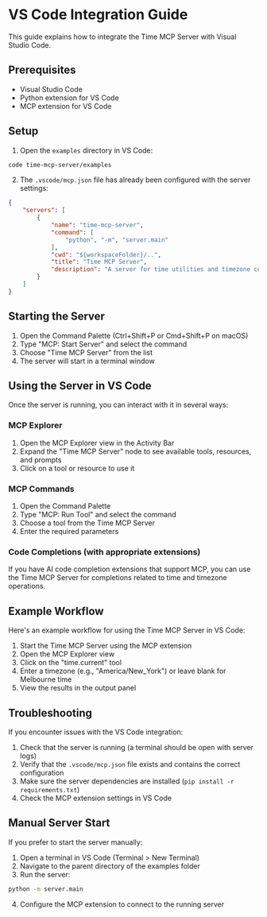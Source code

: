 # VS Code Integration Guide

This guide explains how to integrate the Time MCP Server with Visual Studio Code.

## Prerequisites

- Visual Studio Code
- Python extension for VS Code
- MCP extension for VS Code

## Setup

1. Open the `examples` directory in VS Code:

```bash
code time-mcp-server/examples
```

2. The `.vscode/mcp.json` file has already been configured with the server settings:

```json
{
    "servers": [
        {
            "name": "time-mcp-server",
            "command": [
                "python", "-m", "server.main"
            ],
            "cwd": "${workspaceFolder}/..",
            "title": "Time MCP Server",
            "description": "A server for time utilities and timezone conversions with Melbourne, Australia focus"
        }
    ]
}
```

## Starting the Server

1. Open the Command Palette (Ctrl+Shift+P or Cmd+Shift+P on macOS)
2. Type "MCP: Start Server" and select the command
3. Choose "Time MCP Server" from the list
4. The server will start in a terminal window

## Using the Server in VS Code

Once the server is running, you can interact with it in several ways:

### MCP Explorer

1. Open the MCP Explorer view in the Activity Bar
2. Expand the "Time MCP Server" node to see available tools, resources, and prompts
3. Click on a tool or resource to use it

### MCP Commands

1. Open the Command Palette
2. Type "MCP: Run Tool" and select the command
3. Choose a tool from the Time MCP Server
4. Enter the required parameters

### Code Completions (with appropriate extensions)

If you have AI code completion extensions that support MCP, you can use the Time MCP Server for completions related to time and timezone operations.

## Example Workflow

Here's an example workflow for using the Time MCP Server in VS Code:

1. Start the Time MCP Server using the MCP extension
2. Open the MCP Explorer view
3. Click on the "time.current" tool
4. Enter a timezone (e.g., "America/New_York") or leave blank for Melbourne time
5. View the results in the output panel

## Troubleshooting

If you encounter issues with the VS Code integration:

1. Check that the server is running (a terminal should be open with server logs)
2. Verify that the `.vscode/mcp.json` file exists and contains the correct configuration
3. Make sure the server dependencies are installed (`pip install -r requirements.txt`)
4. Check the MCP extension settings in VS Code

## Manual Server Start

If you prefer to start the server manually:

1. Open a terminal in VS Code (Terminal > New Terminal)
2. Navigate to the parent directory of the examples folder
3. Run the server:

```bash
python -m server.main
```

4. Configure the MCP extension to connect to the running server
